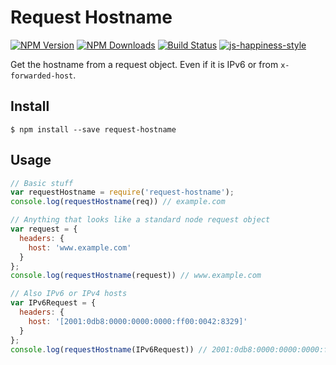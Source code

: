 # Request Hostname

[![NPM Version][npm-image]][npm-url]
[![NPM Downloads][downloads-image]][downloads-url]
[![Build Status](https://travis-ci.org/wesleytodd/request-hostname.svg?branch=master)](https://travis-ci.org/wesleytodd/request-hostname)
[![js-happiness-style](https://img.shields.io/badge/code%20style-happiness-brightgreen.svg)](https://github.com/JedWatson/happiness)

[npm-image]: https://img.shields.io/npm/v/request-hostname.svg
[npm-url]: https://npmjs.org/package/request-hostname
[downloads-image]: https://img.shields.io/npm/dm/request-hostname.svg
[downloads-url]: https://npmjs.org/package/request-hostname

Get the hostname from a request object.  Even if it is IPv6 or from `x-forwarded-host`.

## Install

```
$ npm install --save request-hostname
```

## Usage

```javascript
// Basic stuff
var requestHostname = require('request-hostname');
console.log(requestHostname(req)) // example.com

// Anything that looks like a standard node request object
var request = {
  headers: {
    host: 'www.example.com'
  }
};
console.log(requestHostname(request)) // www.example.com

// Also IPv6 or IPv4 hosts
var IPv6Request = {
  headers: {
    host: '[2001:0db8:0000:0000:0000:ff00:0042:8329]'
  }
};
console.log(requestHostname(IPv6Request)) // 2001:0db8:0000:0000:0000:ff00:0042:8329
```
